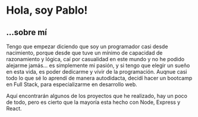 # Hola, soy Pablo!

## ...sobre mí
Tengo que empezar diciendo que soy un programador casi desde nacimiento, porque desde que tuve un mínimo de capacidad de razonamiento y lógica, caí por casualidad en este mundo y no he podido alejarme jamás... 
es simplemente mi pasión, y si tengo que elegir un sueño en esta vida, es poder dedicarme y vivir de la programación. Auqnue casi todo lo que sé lo aprendí de manera autodidacta, decidí hacer un bootcamp en Full Stack, para especializarme en desarrollo web.

Aquí encontrarán algunos de los proyectos que he realizado, hay un poco de todo, pero es cierto que la mayoría esta hecho con Node, Express y React. 


